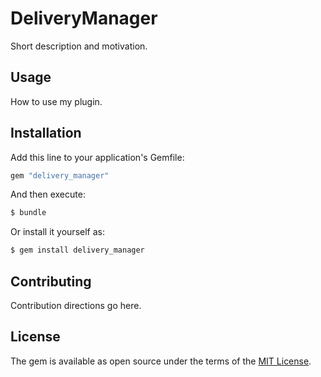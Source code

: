# DeliveryManager
Short description and motivation.

## Usage
How to use my plugin.

## Installation
Add this line to your application's Gemfile:

```ruby
gem "delivery_manager"
```

And then execute:
```bash
$ bundle
```

Or install it yourself as:
```bash
$ gem install delivery_manager
```

## Contributing
Contribution directions go here.

## License
The gem is available as open source under the terms of the [MIT License](https://opensource.org/licenses/MIT).
